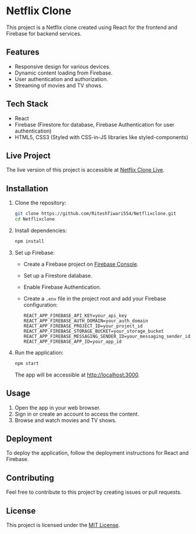 # Netflix Clone

This project is a Netflix clone created using React for the frontend and Firebase for backend services.

## Features

- Responsive design for various devices.
- Dynamic content loading from Firebase.
- User authentication and authorization.
- Streaming of movies and TV shows.

## Tech Stack

- React
- Firebase (Firestore for database, Firebase Authentication for user authentication)
- HTML5, CSS3 (Styled with CSS-in-JS libraries like styled-components)

## Live Project

The live version of this project is accessible at [Netflix Clone Live](https://netflix-clone-9f1b9.web.app/).

## Installation

1. Clone the repository:

    ```bash
    git clone https://github.com/RiteshTiwari554/Netflixclone.git
    cd Netflixclone
    ```

2. Install dependencies:

    ```bash
    npm install
    ```

3. Set up Firebase:

    - Create a Firebase project on [Firebase Console](https://console.firebase.google.com/).
    - Set up a Firestore database.
    - Enable Firebase Authentication.
    - Create a `.env` file in the project root and add your Firebase configuration:

        ```env
        REACT_APP_FIREBASE_API_KEY=your_api_key
        REACT_APP_FIREBASE_AUTH_DOMAIN=your_auth_domain
        REACT_APP_FIREBASE_PROJECT_ID=your_project_id
        REACT_APP_FIREBASE_STORAGE_BUCKET=your_storage_bucket
        REACT_APP_FIREBASE_MESSAGING_SENDER_ID=your_messaging_sender_id
        REACT_APP_FIREBASE_APP_ID=your_app_id
        ```

4. Run the application:

    ```bash
    npm start
    ```

    The app will be accessible at [http://localhost:3000](http://localhost:3000).

## Usage

1. Open the app in your web browser.
2. Sign in or create an account to access the content.
3. Browse and watch movies and TV shows.

## Deployment

To deploy the application, follow the deployment instructions for React and Firebase.

## Contributing

Feel free to contribute to this project by creating issues or pull requests.

## License

This project is licensed under the [MIT License](LICENSE).
